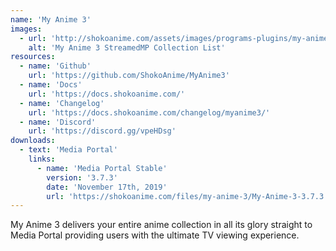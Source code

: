 ```yaml
---
name: 'My Anime 3'
images:
  - url: 'http://shokoanime.com/assets/images/programs-plugins/my-anime-3/My-Anime-3-StreamedMP-Collection-List.jpg'
    alt: 'My Anime 3 StreamedMP Collection List'
resources:
  - name: 'Github'
    url: 'https://github.com/ShokoAnime/MyAnime3'
  - name: 'Docs'
    url: 'https://docs.shokoanime.com/'
  - name: 'Changelog'
    url: 'https://docs.shokoanime.com/changelog/myanime3/'
  - name: 'Discord'
    url: 'https://discord.gg/vpeHDsg'
downloads:
  - text: 'Media Portal'
    links:
      - name: 'Media Portal Stable'
        version: '3.7.3'
        date: 'November 17th, 2019'
        url: 'https://shokoanime.com/files/my-anime-3/My-Anime-3-3.7.3.mpe1'
---
```


My Anime 3 delivers your entire anime collection in all its glory straight to Media Portal providing users with the ultimate TV viewing experience.
